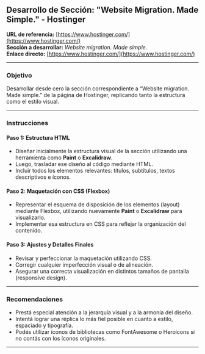 ## Desarrollo de Sección: "Website Migration. Made Simple." - Hostinger

**URL de referencia:** [https://www.hostinger.com/](https://www.hostinger.com/)  
**Sección a desarrollar:** *Website migration. Made simple.*  
**Enlace directo:** [https://www.hostinger.com/](https://www.hostinger.com/)

---

### Objetivo

Desarrollar desde cero la sección correspondiente a “Website migration. Made simple.” de la página de Hostinger, replicando tanto la estructura como el estilo visual.

---

### Instrucciones

#### Paso 1: Estructura HTML
- Diseñar inicialmente la estructura visual de la sección utilizando una herramienta como **Paint** o **Excalidraw**.
- Luego, trasladar ese diseño al código mediante HTML.
- Incluir todos los elementos relevantes: títulos, subtítulos, textos descriptivos e íconos.

#### Paso 2: Maquetación con CSS (Flexbox)
- Representar el esquema de disposición de los elementos (layout) mediante Flexbox, utilizando nuevamente **Paint** o **Excalidraw** para visualizarlo.
- Implementar esa estructura en CSS para reflejar la organización del contenido.

#### Paso 3: Ajustes y Detalles Finales
- Revisar y perfeccionar la maquetación utilizando CSS.
- Corregir cualquier imperfección visual o de alineación.
- Asegurar una correcta visualización en distintos tamaños de pantalla (responsive design).

---

### Recomendaciones
- Prestá especial atención a la jerarquía visual y a la armonía del diseño.
- Intentá lograr una réplica lo más fiel posible en cuanto a estilo, espaciado y tipografía.
- Podés utilizar íconos de bibliotecas como FontAwesome o Heroicons si no contás con los íconos originales.

---
